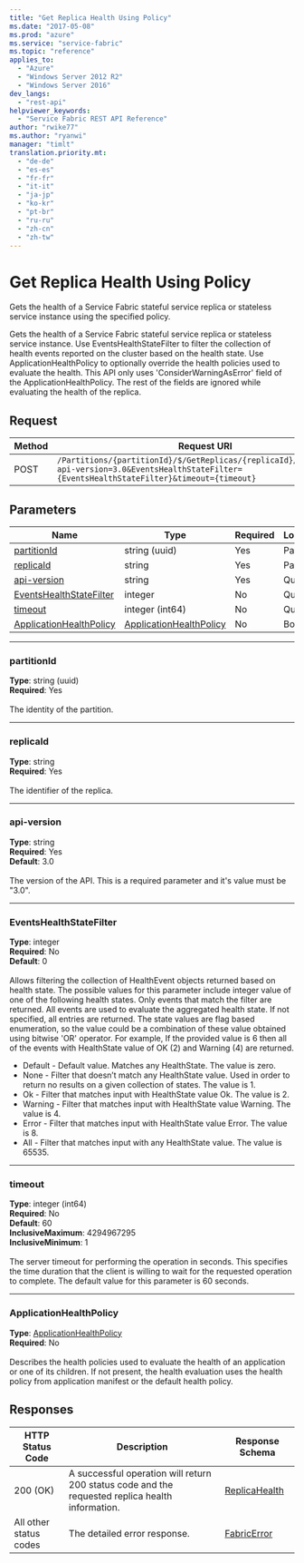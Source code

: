 ```yaml
---
title: "Get Replica Health Using Policy"
ms.date: "2017-05-08"
ms.prod: "azure"
ms.service: "service-fabric"
ms.topic: "reference"
applies_to: 
  - "Azure"
  - "Windows Server 2012 R2"
  - "Windows Server 2016"
dev_langs: 
  - "rest-api"
helpviewer_keywords: 
  - "Service Fabric REST API Reference"
author: "rwike77"
ms.author: "ryanwi"
manager: "timlt"
translation.priority.mt: 
  - "de-de"
  - "es-es"
  - "fr-fr"
  - "it-it"
  - "ja-jp"
  - "ko-kr"
  - "pt-br"
  - "ru-ru"
  - "zh-cn"
  - "zh-tw"
---
```

# Get Replica Health Using Policy
Gets the health of a Service Fabric stateful service replica or stateless service instance using the specified policy.

Gets the health of a Service Fabric stateful service replica or stateless service instance.
Use EventsHealthStateFilter to filter the collection of health events reported on the cluster based on the health state.
Use ApplicationHealthPolicy to optionally override the health policies used to evaluate the health. This API only uses 'ConsiderWarningAsError' field of the ApplicationHealthPolicy. The rest of the fields are ignored while evaluating the health of the replica.


## Request
| Method | Request URI |
| ------ | ----------- |
| POST | `/Partitions/{partitionId}/$/GetReplicas/{replicaId}/$/GetHealth?api-version=3.0&EventsHealthStateFilter={EventsHealthStateFilter}&timeout={timeout}` |


## Parameters
| Name | Type | Required | Location |
| --- | --- | --- | --- |
| [partitionId](#partitionid) | string (uuid) | Yes | Path |
| [replicaId](#replicaid) | string | Yes | Path |
| [api-version](#api-version) | string | Yes | Query |
| [EventsHealthStateFilter](#eventshealthstatefilter) | integer | No | Query |
| [timeout](#timeout) | integer (int64) | No | Query |
| [ApplicationHealthPolicy](#applicationhealthpolicy) | [ApplicationHealthPolicy](sfclient-model-applicationhealthpolicy.md) | No | Body |

____
### partitionId
__Type__: string (uuid) <br/>
__Required__: Yes<br/>
<br/>
The identity of the partition.

____
### replicaId
__Type__: string <br/>
__Required__: Yes<br/>
<br/>
The identifier of the replica.

____
### api-version
__Type__: string <br/>
__Required__: Yes<br/>
__Default__: 3.0 <br/>
<br/>
The version of the API. This is a required parameter and it's value must be "3.0".

____
### EventsHealthStateFilter
__Type__: integer <br/>
__Required__: No<br/>
__Default__: 0 <br/>
<br/>
Allows filtering the collection of HealthEvent objects returned based on health state.
The possible values for this parameter include integer value of one of the following health states.
Only events that match the filter are returned. All events are used to evaluate the aggregated health state.
If not specified, all entries are returned. The state values are flag based enumeration, so the value could be a combination of these value obtained using bitwise 'OR' operator. For example, If the provided value is 6 then all of the events with HealthState value of OK (2) and Warning (4) are returned.
  
- Default - Default value. Matches any HealthState. The value is zero. 
- None - Filter that doesn’t match any HealthState value. Used in order to return no results on a given collection of states. The value is 1. 
- Ok - Filter that matches input with HealthState value Ok. The value is 2. 
- Warning - Filter that matches input with HealthState value Warning. The value is 4. 
- Error - Filter that matches input with HealthState value Error. The value is 8. 
- All - Filter that matches input with any HealthState value. The value is 65535. 


____
### timeout
__Type__: integer (int64) <br/>
__Required__: No<br/>
__Default__: 60 <br/>
__InclusiveMaximum__: 4294967295 <br/>
__InclusiveMinimum__: 1 <br/>
<br/>
The server timeout for performing the operation in seconds. This specifies the time duration that the client is willing to wait for the requested operation to complete. The default value for this parameter is 60 seconds.

____
### ApplicationHealthPolicy
__Type__: [ApplicationHealthPolicy](sfclient-model-applicationhealthpolicy.md) <br/>
__Required__: No<br/>
<br/>
Describes the health policies used to evaluate the health of an application or one of its children.
If not present, the health evaluation uses the health policy from application manifest or the default health policy.


## Responses

| HTTP Status Code | Description | Response Schema |
| --- | --- | --- |
| 200 (OK) | A successful operation will return 200 status code and the requested replica health information.<br/> | [ReplicaHealth](sfclient-model-replicahealth.md) |
| All other status codes | The detailed error response.<br/> | [FabricError](sfclient-model-fabricerror.md) |
